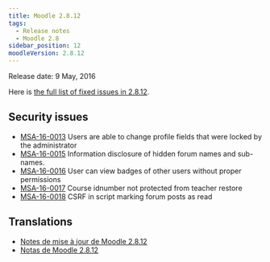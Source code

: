 ```yaml
---
title: Moodle 2.8.12
tags:
  - Release notes
  - Moodle 2.8
sidebar_position: 12
moodleVersion: 2.8.12
---
```


Release date: 9 May, 2016

Here is [the full list of fixed issues in 2.8.12](https://tracker.moodle.org/secure/IssueNavigator!executeAdvanced.jspa?jqlQuery=project+%3D+mdl+AND+resolution+%3D+fixed+AND+fixVersion+in+%28%222.8.12%22%29+ORDER+BY+priority+DESC&runQuery=true&clear=true).

## Security issues

- [MSA-16-0013](https://moodle.org/mod/forum/discuss.php?d=333186) Users are able to change profile fields that were locked by the administrator
- [MSA-16-0015](https://moodle.org/mod/forum/discuss.php?d=333189) Information disclosure of hidden forum names and sub-names.
- [MSA-16-0016](https://moodle.org/mod/forum/discuss.php?d=333190) User can view badges of other users without proper permissions
- [MSA-16-0017](https://moodle.org/mod/forum/discuss.php?d=333191) Course idnumber not protected from teacher restore
- [MSA-16-0018](https://moodle.org/mod/forum/discuss.php?d=333192) CSRF in script marking forum posts as read

## Translations

- [Notes de mise à jour de Moodle 2.8.12](https://docs.moodle.org/fr/Notes_de_mise_à_jour_de_Moodle_2.8.12)
- [Notas de Moodle 2.8.12](https://docs.moodle.org/es/Notas_de_Moodle_2.8.12)
